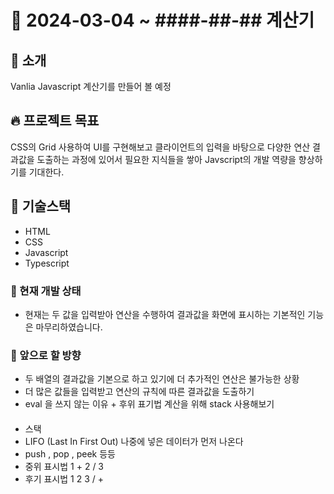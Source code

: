 # 🎉 2024-03-04 ~ ####-##-## 계산기

## 📄 소개

Vanlia Javascript 계산기를 만들어 볼 예정

## 🔥 프로젝트 목표

CSS의 Grid 사용하여 UI를 구현해보고 클라이언트의 입력을 바탕으로 다양한 연산 결과값을 도출하는 과정에 있어서
필요한 지식들을 쌓아 Javscript의 개발 역량을 향상하기를 기대한다.

## 🔧 기술스택

- HTML
- CSS
- Javascript
- Typescript

### 📌 현재 개발 상태

- 현재는 두 값을 입력받아 연산을 수행하여 결과값을 화면에 표시하는 기본적인 기능은 마무리하였습니다.

### 📝 앞으로 할 방향

- 두 배열의 결과값을 기본으로 하고 있기에 더 추가적인 연산은 불가능한 상황
- 더 많은 값들을 입력받고 연산의 규칙에 따른 결과값을 도출하기
- eval 을 쓰지 않는 이유 + 후위 표기법 계산을 위해 stack 사용해보기

####

- 스택
- LIFO (Last In First Out) 나중에 넣은 데이터가 먼저 나온다
- push , pop , peek 등등
- 중위 표시법 1 + 2 / 3
- 후기 표시법 1 2 3 / +
